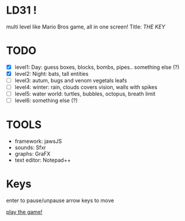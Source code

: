 LD31 !
===========

multi level like Mario Bros game, all in one screen!
Title: *THE KEY*

TODO
=====
- [x] level1: Day: guess boxes, blocks, bombs, pipes.. something else (?)
- [x] level2: Night: bats, tall entities
- [ ] level3: autum, bugs and venom vegetals leafs
- [ ] level4: winter: rain, clouds covers vision, walls with spikes
- [ ] level5: water world: turtles, bubbles, octopus, breath limit
- [ ] level6: something else (?)

TOOLS
=====
- framework: jawsJS
- sounds: Sfxr
- graphs: GraFX
- text editor: Notepad++

Keys
=====
enter to pause/unpause
arrow keys to move

[play the game!](https://rawgithub.com/estuardolh/LD31/master/index.html)